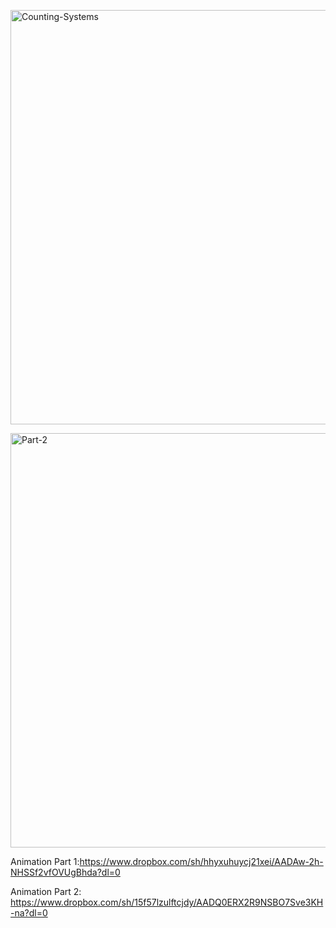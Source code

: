 <a data-flickr-embed="true"  href="https://www.flickr.com/photos/davidleedang/24724451846/in/dateposted-public/" title="Counting-Systems"><img src="https://farm2.staticflickr.com/1485/24724451846_0122748e19_b.jpg" width="1024" height="663" alt="Counting-Systems"></a><script async src="//embedr.flickr.com/assets/client-code.js" charset="utf-8"></script>

<a data-flickr-embed="true"  href="https://www.flickr.com/photos/davidleedang/24724451776/in/dateposted-public/" title="Part-2"><img src="https://farm2.staticflickr.com/1680/24724451776_03251d4eee_b.jpg" width="1024" height="663" alt="Part-2"></a><script async src="//embedr.flickr.com/assets/client-code.js" charset="utf-8"></script>

Animation Part 1:https://www.dropbox.com/sh/hhyxuhuycj21xei/AADAw-2h-NHSSf2vfOVUgBhda?dl=0 

Animation Part 2: https://www.dropbox.com/sh/15f57lzulftcjdy/AADQ0ERX2R9NSBO7Sve3KH-na?dl=0
